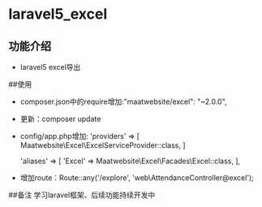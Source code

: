 # laravel5_excel

## 功能介绍

* laravel5 excel导出


##使用

- composer.json中的require增加:"maatwebsite/excel": "~2.0.0",
- 更新：composer update
- config/app.php增加:
     'providers' => [
        Maatwebsite\Excel\ExcelServiceProvider::class,
     ]

     'aliases' => [
        'Excel' => Maatwebsite\Excel\Facades\Excel::class,
     ],
- 增加route：Route::any('/explore', 'web\AttendanceController@excel');


##备注
学习laravel框架、后续功能持续开发中